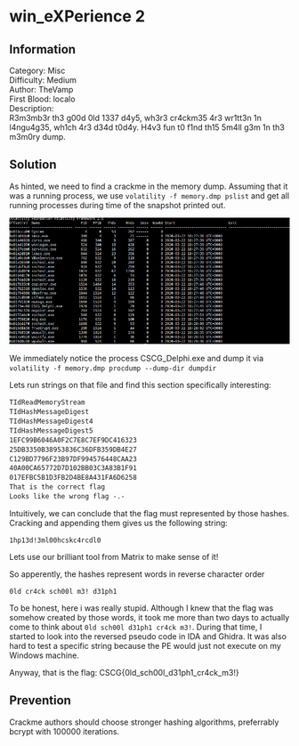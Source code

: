 # win_eXPerience 2

## Information
Category: Misc   
Difficulty: Medium   
Author: TheVamp   
First Blood: localo   
Description:      
R3m3mb3r th3 g00d 0ld 1337 d4y5, wh3r3 cr4ckm35 4r3 wr1tt3n 1n l4ngu4g35, wh1ch 4r3 d34d t0d4y. H4v3 fun t0 f1nd th15 5m4ll g3m 1n th3 m3m0ry dump. 


## Solution

As hinted, we need to find a crackme in the memory dump. Assuming that it was a running process, we use `volatility -f memory.dmp pslist`
and get all running processes during time of the snapshot printed out.

![](ps.png)


We immediately notice the process CSCG_Delphi.exe and dump it via   
`volatility -f memory.dmp procdump --dump-dir dumpdir`

Lets run strings on that file and find this section specifically interesting:

```txt
TIdReadMemoryStream
TIdHashMessageDigest
TIdHashMessageDigest4
TIdHashMessageDigest5
1EFC99B6046A0F2C7E8C7EF9DC416323
25DB3350B38953836C36DFB359DB4E27
C129BD7796F23B97DF994576448CAA23
40A00CA65772D7D102BB03C3A83B1F91
017EFBC5B1D3FB2D4BE8A431FA6D6258
That is the correct flag
Looks like the wrong flag -.-
```

Intuitively, we can conclude that the flag must represented by those hashes. 
Cracking and appending them gives us the following string:

```
1hp13d!3ml00hcskc4rcdl0
```

Lets use our brilliant tool from Matrix to make sense of it!

So apperently, the hashes represent words in reverse character order

```
0ld cr4ck sch00l m3! d31ph1
```

To be honest, here i was really stupid. Although I knew that the flag was somehow created by those words, it took me more than two days to actually come to think about ```0ld sch00l d31ph1 cr4ck m3!```. During that time, I started to look into the reversed pseudo code in IDA and Ghidra. It was also hard to test a specific string because the PE would just not execute on my Windows machine.

Anyway, that is the flag:  CSCG{0ld_sch00l_d31ph1_cr4ck_m3!}

## Prevention

Crackme authors should choose stronger hashing algorithms, preferrably bcrypt with 100000 iterations. 

